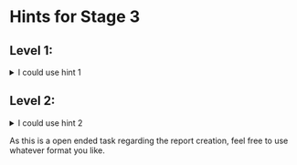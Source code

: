 # Hints for Stage 3

## Level 1:
<details>
<summary>I could use hint 1</summary>

After getting the information in the previous stage you should now:
* Feed the related domains into Umbrella Investigate and determine whether its malicious or suspicious
* Block the malicious domains through the Umbrella Enforcement API 
* Authenticate to Threat Response and inspect the SHA-256 of the file 
* Check sightings for the observables from the CTR modules
* Print a report of the findings of CTR in a readable format
* Add the sha-256 of that file to a custom detections list from AMP with your name or CEC ID through a CTR action trigger 
* Send a report message to the Event Space with your findings and actions and their outcomes
* Create a PDF report with all gathered information 

</details>  

## Level 2:
<details>
<summary>I could use hint 2</summary>

Refer to previous stages for information on Umbrella APIs and Endpoints.
Authenticating to Threat Response: https://ciscosecurity-sx-00-integration-workflows.readthedocs-hosted.com/en/latest/threatresponse/api_intro/api_client.html#using-api-client-credentials-to-get-access-token
Inspect an observable: https://ciscosecurity-sx-00-integration-workflows.readthedocs-hosted.com/en/latest/threatresponse/query_tr.html
Deliberate an observable: https://ciscosecurity-sx-00-integration-workflows.readthedocs-hosted.com/en/latest/threatresponse/query_tr.html#deliberate-observables
Observe an observable: https://ciscosecurity-sx-00-integration-workflows.readthedocs-hosted.com/en/latest/threatresponse/query_tr.html#observe-observables
Reponse actions from CTR: https://ciscosecurity-sx-00-integration-workflows.readthedocs-hosted.com/en/latest/threatresponse/respond_observable.html#respond-observable
To trigger the action, take the returned /respond/trigger/ url and make a POST call to:
`/iroh/iroh-response/<trigger url>`

Webex Message: https://developer.webex.com/docs/api/v1/messages/create-a-message
</details>  

As this is a open ended task regarding the report creation, feel free to use whatever format you like. 


